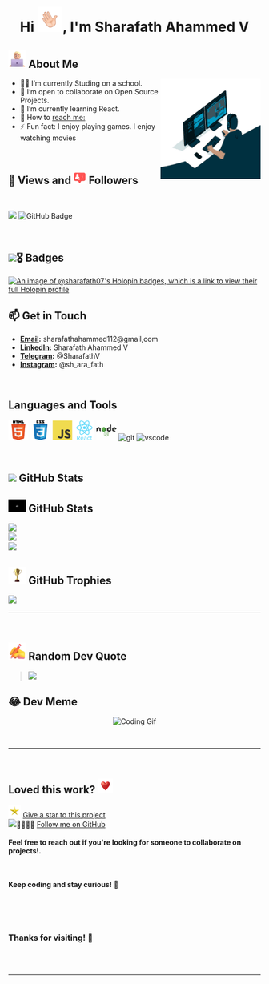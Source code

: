 <!--<p align="center"><img src="./assets/webdeveloper.jpg" height="250"></p>-->
<h1 align="center">Hi <img src="wave.webp" width="50">, I'm Sharafath Ahammed V</h1>

## <img src="./assets/technologist-medium-light-skin-tone.png" width="35"/> About Me

<img alt="coding" align="right" width="200" src="./assets/dev_animado.gif"/>

- 👨‍💻 I’m currently Studing on a school.
- 🤝 I’m open to collaborate on Open Source Projects.
- 🌱 I’m currently learning React.
- 📧 How to [reach me: ](mailto:sharafathahammed112@gmail.com)
- ⚡ Fun fact: I enjoy playing games. I enjoy watching movies
<br/>

## 👀 Views and <img src="./assets/followers2.gif" width="25"/>  Followers
<br />
<p>  
    <img src="https://komarev.com/ghpvc/?username=sharafath07">
  <img src="https://img.shields.io/github/followers/sharafath07?label=Followers&style=social" alt="GitHub Badge">
</p>

<br/>

## <img src="trophy(1).webp" width="35"/>🎖️ Badges

[![An image of @sharafath07's Holopin badges, which is a link to view their full Holopin profile](https://holopin.me/sharafath07)](https://holopin.io/@sharafath07)

<!--## <img src="./assets/social.gif" width="35"/> Socials

<p >
  <a href="https://twitter.com/" target="_blank"><img src="https://img.icons8.com/fluent/48/000000/twitter.png"/></a>
  <a href="https://www.linkedin.com/in/muhammed-shamil-65878227a/" target="_blank"><img src="https://img.icons8.com/fluency/1x/linkedin.png"/></a>
  <a href="https://www.instagram.com/" target="_blank"><img src="https://img.icons8.com/fluent/48/000000/instagram-new.png"/></a>
</p>

<br>-->

## 📫 Get in Touch

- **[Email](mailto:sharafathahammed112@gmail.com):** sharafathahammed112@gmail,com
- **[LinkedIn](https://www.linkedin.com):** Sharafath Ahammed V
- **[Telegram](https://t.me/SharafathV):** @SharafathV
- **[Instagram](https://www.instagram.com/sh__ara__fath/):** @sh_ara_fath

<br>

## <!--<img src="./assets/Rocket.png" width="35"/>--> Languages and Tools

<p > 
  <img src="https://raw.githubusercontent.com/devicons/devicon/master/icons/html5/html5-original-wordmark.svg" alt="html5" width="40" height="40"/>
  <img src="https://raw.githubusercontent.com/devicons/devicon/master/icons/css3/css3-original-wordmark.svg" alt="css3" width="40" height="40"/>
  <img src="https://raw.githubusercontent.com/devicons/devicon/master/icons/javascript/javascript-original.svg" alt="javascript" width="40" height="40"/>
  <!--<img src="https://raw.githubusercontent.com/devicons/devicon/master/icons/php/php-original.svg" alt="php" width="40" height="40"/>-->
  <!--<img src="https://raw.githubusercontent.com/devicons/devicon/master/icons/python/python-original.svg" alt="python" width="40" height="40"/>-->
  <img src="https://raw.githubusercontent.com/devicons/devicon/master/icons/react/react-original-wordmark.svg" alt="react" width="40" height="40"/>
  <!--<img src="https://raw.githubusercontent.com/devicons/devicon/master/icons/vuejs/vuejs-original-wordmark.svg" alt="vuejs" width="40" height="40"/>-->
  <img src="https://raw.githubusercontent.com/devicons/devicon/master/icons/nodejs/nodejs-original-wordmark.svg" alt="nodejs" width="40" height="40"/>
  <!--<img src="https://raw.githubusercontent.com/devicons/devicon/master/icons/express/express-original-wordmark.svg" alt="express" width="40" height="40"/>-->
  <!--<img src="https://raw.githubusercontent.com/devicons/devicon/master/icons/laravel/laravel-plain-wordmark.svg" alt="laravel" width="40" height="40"/>-->
  <!--<img src="./assets/Tailwind_CSS.png" alt="tailwindcss" width="40" height="40"/>-->
  <!--<img src="https://raw.githubusercontent.com/devicons/devicon/master/icons/fastapi/fastapi-original-wordmark.svg" alt="fastapi" width="40" height="40"/>-->
  <!--<img src="https://raw.githubusercontent.com/devicons/devicon/master/icons/flask/flask-original-wordmark.svg" alt="flask" width="40" height="40"/>-->
  <img src="https://www.vectorlogo.zone/logos/git-scm/git-scm-icon.svg" alt="git" width="40" height="40"/>
  <img src="https://img.icons8.com/color/48/000000/visual-studio-code-2019.png" alt="vscode" width="40" height="40"/>
  <!--<img src="https://www.vectorlogo.zone/logos/docker/docker-icon.svg" alt="docker" width="40" height="40"/>-->
  <!-- Add more icons for your tools -->
</p>


<br>

## <img src="./assets/giphy.webp" width="35"/> GitHub Stats
## <img src="./assets/stats2.gif" width="35"/> GitHub Stats

<p >
  <img src="https://github-readme-stats-sigma-five.vercel.app/api?username=sharafath07&theme=dark&hide_border=true&include_all_commits=false&count_private=true"><br/>
  <img src="https://github-readme-streak-stats.herokuapp.com/?user=sharafath07&theme=dark&hide_border=true"><br/>
  <img src="https://github-readme-stats-sigma-five.vercel.app/api/top-langs/?username=sharafath07&theme=dark&hide_border=true&include_all_commits=false&count_private=true&layout=compact">
</p>

## <img src="./trophy2.webp" width="35"/> GitHub Trophies

<p >
  <img src="https://github-profile-trophy.vercel.app/?username=sharafath07&theme=dark_dimmed&no-frame=false&no-bg=true&margin-w=4">
</p>

---

<br>

## <img src="./writing.webp" width="35"/> Random Dev Quote

>![](https://quotes-github-readme.vercel.app/api?type=horizontal&theme=dark)

## 😂  Dev Meme

<p align="center"><img src="https://media.giphy.com/media/USV0ym3bVWQJJmNu3N/giphy.gif" alt="Coding Gif"/></p>

<br />

---

<br>

## Loved this work? <img src="./assets/red heart.gif" width="30">

  <img src="/star.webp" width="25"/> [Give a star to this project](https://github.com/sharafath07/sharafath07) <br/>
  <img src="/giphy(2).webp" width="25"/>🫱🏻‍🫲🏼 [Follow me on GitHub](https://github.com/sharafath07)<br/>
  <!--<img src="assets/Hot%20Beverage.png" width="25"/>-->   
  <!--[Buy me a coffee](https://www.buymeacoffee.com/shamilzamil007) (Tired of coding fuel)-->

#### Feel free to reach out if you're looking for someone to collaborate on projects!.  

<br>

**Keep coding and stay curious!** 🚀

<br><br><br>

### Thanks for visiting! 🥰

<br><br>

---
